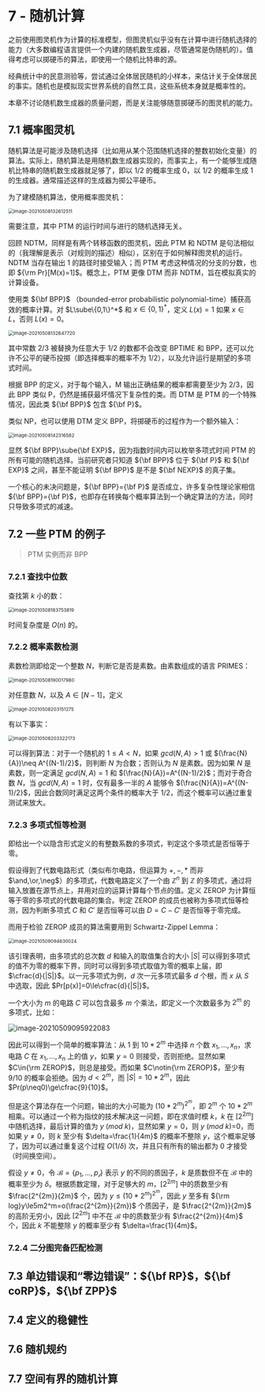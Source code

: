 # 7 - 随机计算

之前使用图灵机作为计算的标准模型，但图灵机似乎没有在计算中进行随机选择的能力（大多数编程语言提供一个内建的随机数生成器，尽管通常是伪随机的）。值得考虑可以掷硬币的算法，即使用一个随机比特串的源。

经典统计中的民意测验等，尝试通过全体居民随机的小样本，来估计关于全体居民的事实。随机也是模拟现实世界系统的自然工具，这些系统本身就是概率性的。

本章不讨论随机数生成器的质量问题，而是关注能够随意掷硬币的图灵机的能力。

## 7.1 概率图灵机

随机算法是可能涉及随机选择（比如用从某个范围随机选择的整数初始化变量）的算法。实际上，随机算法是用随机数生成器实现的，而事实上，有一个能够生成随机比特串的随机数生成器就足够了，即以 $1/2$ 的概率生成 0，以 $1/2$ 的概率生成 1 的生成器。通常描述这样的生成器为掷公平硬币。

为了建模随机算法，使用概率图灵机：

<img src="note.assets/image-20210508132612511.png" alt="image-20210508132612511" style="zoom: 67%;" />

需要注意，其中 PTM 的运行时间与进行的随机选择无关。

回顾 NDTM，同样是有两个转移函数的图灵机，因此 PTM 和 NDTM 是句法相似的（我理解是表示（对规则的描述）相似），区别在于如何解释图灵机的运行。NDTM 当存在输出 1 的路径时接受输入；而 PTM 考虑这种情况的分支的分数，也即 ${\rm Pr}[M(x)=1]$。概念上，PTM 更像 DTM 而非 NDTM，旨在模拟真实的计算设备。

使用类 ${\bf BPP}$ （bounded-error probabilistic polynomial-time）捕获高效的概率计算。对 $L\sube\{0,1\}^*$ 和 $x\in\{0,1\}^*$，定义 $L(x)=1$ 如果 $x\in L$，否则 $L(x)=0$。

<img src="note.assets/image-20210508132647720.png" alt="image-20210508132647720" style="zoom: 67%;" />

其中常数 $2/3$ 被替换为任意大于 $1/2$ 的数都不会改变 BPTIME 和 BPP，还可以允许不公平的硬币投掷（即选择概率的概率不为 $1/2$），以及允许运行是期望的多项式时间。

根据 BPP 的定义，对于每个输入，M 输出正确结果的概率都需要至少为 $2/3$，因此 BPP 类似 P，仍然是捕获最坏情况下复杂性的类。而 DTM 是 PTM 的一个特殊情况，因此类 ${\bf BPP}$ 包含 ${\bf P}$。

类似 NP，也可以使用 DTM 定义 BPP，将掷硬币的过程作为一个额外输入：

<img src="note.assets/image-20210508142316582.png" alt="image-20210508142316582" style="zoom:67%;" />

显然 ${\bf BPP}\sube{\bf EXP}$，因为指数时间内可以枚举多项式时间 PTM 的所有可能的随机选择。当前研究者只知道 ${\bf BPP}$ 位于 ${\bf P}$ 和 ${\bf EXP}$ 之间，甚至不能证明 ${\bf BPP}$ 是不是 ${\bf NEXP}$ 的真子集。

一个核心的未决问题是，${\bf BPP}={\bf P}$ 是否成立，许多复杂性理论家相信 ${\bf BPP}={\bf P}$，也即存在转换每个概率算法到一个确定算法的方法，同时只导致多项式的减速。

## 7.2 一些 PTM 的例子

> PTM 实例而非 BPP

### 7.2.1 查找中位数

查找第 $k$ 小的数：

<img src="note.assets/image-20210508183753819.png" alt="image-20210508183753819" style="zoom:67%;" />

时间复杂度是 $O(n)$ 的。

### 7.2.2 概率素数检测

素数检测即给定一个整数 $N$，判断它是否是素数。由素数组成的语言 PRIMES：

<img src="note.assets/image-20210508190017980.png" alt="image-20210508190017980" style="zoom:67%;" />

对任意数 $N$，以及 $A\in[N-1]$，定义

<img src="note.assets/image-20210508203151275.png" alt="image-20210508203151275" style="zoom:67%;" />

有以下事实：

<img src="note.assets/image-20210508203322173.png" alt="image-20210508203322173" style="zoom:67%;" />

可以得到算法：对于一个随机的 $1\le A<N$，如果 $gcd(N,A)>1$ 或 $(\frac{N}{A})\neq A^{(N-1)/2}$，则判断 $N$ 为合数；否则认为 $N$ 是素数。因为如果 $N$ 是素数，则一定满足 $gcd(N,A)=1$ 和 $(\frac{N}{A})=A^{(N-1)/2}$；而对于奇合数 $N$，当 $gcd(N,A)=1$ 时，仅有最多一半的 $A$ 能够令 $(\frac{N}{A})=A^{(N-1)/2}$，因此合数同时满足这两个条件的概率大于 $1/2$，而这个概率可以通过重复测试来放大。

### 7.2.3 多项式恒等检测

即给出一个以隐含形式定义的有整数系数的多项式，判定这个多项式是否恒等于零。

假设得到了代数电路形式（类似布尔电路，但运算为 $+,-,*$ 而非 $\and,\or,\neg$）的多项式，代数电路定义了一个由 $\mathbb{Z}^n$ 到 $\mathbb{Z}$ 的多项式，通过将输入放置在源节点上，并用对应的运算计算每个节点的值。定义 ZEROP 为计算恒等于零的多项式的代数电路的集合。判定 ZEROP 的成员也被称为多项式恒等检测，因为判断多项式 $C$ 和 $C'$ 是否恒等可以由 $D=C-C'$ 是否恒等于零完成。

而用于检验 ZEROP 成员的算法需要用到 Schwartz-Zippel Lemma：

<img src="note.assets/image-20210509094630024.png" alt="image-20210509094630024" style="zoom:67%;" />

该引理表明，由多项式的总次数 $d$ 和输入的取值集合的大小 $|S|$ 可以得到多项式的值不为零的概率下界，同时可以得到多项式取值为零的概率上届，即 $\cfrac{d}{|S|}$。以一元多项式为例，$d$ 次一元多项式最多 $d$ 个根，而 $x$ 从 $S$ 中选取，因此 $Pr[p(x)]=0\le\cfrac{d}{|S|}$。

一个大小为 $m$ 的电路 $C$ 可以包含最多 $m$ 个乘法，即定义一个次数最多为 $2^m$ 的多项式，比如：

![image-20210509095922083](note.assets/image-20210509095922083.png)

因此可以得到一个简单的概率算法：从 1 到 $10*2^m$ 中选择 $n$ 个数 $x_1,...,x_n$，求电路 $C$ 在 $x_1,...,x_n$ 上的值 $y$，如果 $y=0$ 则接受，否则拒绝。显然如果 $C\in{\rm ZEROP}$，则总是接受。而如果 $C\notin{\rm ZEROP}$，至少有 $9/10$ 的概率会拒绝。因为 $d<2^m$，而 $|S|=10*2^m$，因此 $Pr(p\neq0)\ge\cfrac{9}{10}$。

但是这个算法存在一个问题，输出的大小可能为 $(10*2^m)^{2^m}$，即 $2^m$ 个 $10*2^m$ 相乘。可以通过一个称为指纹的技术解决这一问题，即在求值时模 $k$，$k$ 在 $[2^{2m}]$ 中随机选择，最后计算的值为 $y\ (mod\ k)$，显然如果 $y=0$，则 $y\ (mod\ k)$=0，而如果 $y\neq0$，则 $k$ 至少有 $\delta=\frac{1}{4m}$ 的概率不整除 $y$，这个概率足够了，因为可以通过重复这个过程 $O(1/\delta)$ 次，并且只有所有的输出都为 0 才接受（时间换空间）。

假设 $y\neq0$，令 $\mathcal{B}=\{p_1,...,p_{\mathcal{l}}\}$ 表示 $y$ 的不同的质因子，$k$ 是质数但不在 $\mathcal{B}$ 中的概率至少为 $\delta$。根据质数定理，对于足够大的 $m$，$[2^{2m}]$ 中的质数至少有 $\frac{2^{2m}}{2m}$ 个，因为 $y\le(10*2^m)^{2^m}$，因此 $y$ 至多有 ${\rm log}y\le5m2^m=o(\frac{2^{2m}}{2m})$ 个质因子，是 $\frac{2^{2m}}{2m}$ 的高阶无穷小，因此 $[2^{2m}]$ 中不在 $\mathcal{B}$ 中的质数至少有 $\frac{2^{2m}}{4m}$ 个，因此 $k$ 不能整除 $y$ 的概率至少有 $\delta=\frac{1}{4m}$。

### 7.2.4 二分图完备匹配检测

## 7.3 单边错误和“零边错误”：${\bf RP}$，${\bf coRP}$，${\bf ZPP}$

## 7.4 定义的稳健性

## 7.6 随机规约

## 7.7 空间有界的随机计算

